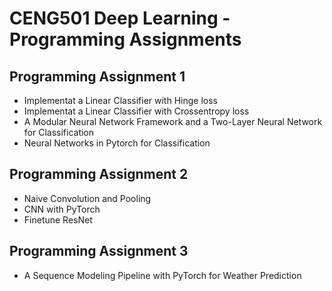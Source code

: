 # CENG501 Deep Learning - Programming Assignments

## Programming Assignment 1

- Implementat a Linear Classifier with Hinge loss
- Implementat a Linear Classifier with Crossentropy loss
- A Modular Neural Network Framework and a Two-Layer Neural Network for Classification
- Neural Networks in Pytorch for Classification

## Programming Assignment 2

- Naive Convolution and Pooling
- CNN with PyTorch
- Finetune ResNet

## Programming Assignment 3

- A Sequence Modeling Pipeline with PyTorch for Weather Prediction